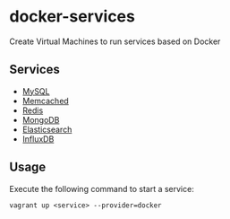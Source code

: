 docker-services
===============

Create Virtual Machines to run services based on Docker

Services
--------

- [MySQL](http://www.mysql.com/)
- [Memcached](http://memcached.org/)
- [Redis](http://redis.io/)
- [MongoDB](http://www.mongodb.org/)
- [Elasticsearch](http://www.elasticsearch.org/)
- [InfluxDB](http://influxdb.com/)

Usage
-----

Execute the following command to start a service:

    vagrant up <service> --provider=docker

